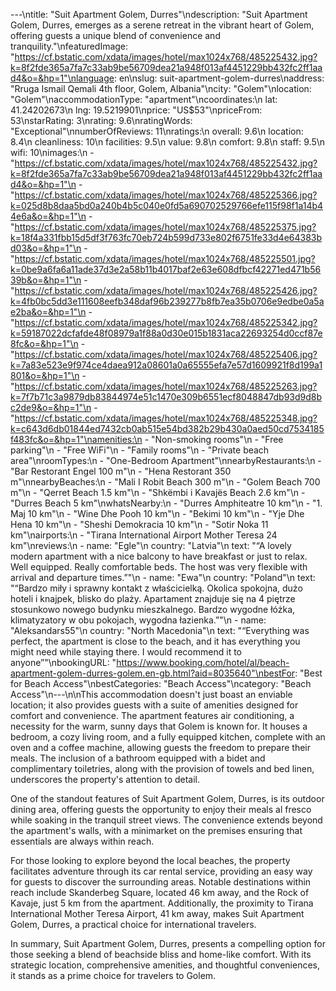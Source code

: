 ---\ntitle: "Suit Apartment Golem, Durres"\ndescription: "Suit Apartment Golem, Durres, emerges as a serene retreat in the vibrant heart of Golem, offering guests a unique blend of convenience and tranquility."\nfeaturedImage: "https://cf.bstatic.com/xdata/images/hotel/max1024x768/485225432.jpg?k=8f2fde365a7fa7c33ab9be56709dea21a948f013af4451229bb432fc2ff1aad4&o=&hp=1"\nlanguage: en\nslug: suit-apartment-golem-durres\naddress: "Rruga Ismail Qemali 4th floor, Golem, Albania"\ncity: "Golem"\nlocation: "Golem"\naccommodationType: "apartment"\ncoordinates:\n  lat: 41.24202673\n  lng: 19.5219901\nprice: "US$53"\npriceFrom: 53\nstarRating: 3\nrating: 9.6\nratingWords: "Exceptional"\nnumberOfReviews: 11\nratings:\n  overall: 9.6\n  location: 8.4\n  cleanliness: 10\n  facilities: 9.5\n  value: 9.8\n  comfort: 9.8\n  staff: 9.5\n  wifi: 10\nimages:\n  - "https://cf.bstatic.com/xdata/images/hotel/max1024x768/485225432.jpg?k=8f2fde365a7fa7c33ab9be56709dea21a948f013af4451229bb432fc2ff1aad4&o=&hp=1"\n  - "https://cf.bstatic.com/xdata/images/hotel/max1024x768/485225366.jpg?k=025d8b8daa5bd0a240b4b5c040e0fd5a690702529766efe115f98f1a14b44e6a&o=&hp=1"\n  - "https://cf.bstatic.com/xdata/images/hotel/max1024x768/485225375.jpg?k=18f4a331fbb15d5df3f763fc70eb724b599d733e802f6751fe33d4e64383bd03&o=&hp=1"\n  - "https://cf.bstatic.com/xdata/images/hotel/max1024x768/485225501.jpg?k=0be9a6fa6a11ade37d3e2a58b11b4017baf2e63e608dfbcf42271ed471b5639b&o=&hp=1"\n  - "https://cf.bstatic.com/xdata/images/hotel/max1024x768/485225426.jpg?k=4fb0bc5dd3e111608eefb348daf96b239277b8fb7ea35b0706e9edbe0a5ae2ba&o=&hp=1"\n  - "https://cf.bstatic.com/xdata/images/hotel/max1024x768/485225342.jpg?k=59187022dcfafde48f08979a1f88a0d30e015b1831aca22693254d0ccf87e8fc&o=&hp=1"\n  - "https://cf.bstatic.com/xdata/images/hotel/max1024x768/485225406.jpg?k=7a83e523e9f974ce4daea912a08601a0a65555efa7e57d1609921f8d199a1801&o=&hp=1"\n  - "https://cf.bstatic.com/xdata/images/hotel/max1024x768/485225263.jpg?k=7f7b71c3a9879db83844974e51c1470e309b6551ecf8048847db93d9d8bc2de9&o=&hp=1"\n  - "https://cf.bstatic.com/xdata/images/hotel/max1024x768/485225348.jpg?k=c643d6db01844ed7432cb0ab515e54bd382b29b430a0aed50cd7534185f483fc&o=&hp=1"\namenities:\n  - "Non-smoking rooms"\n  - "Free parking"\n  - "Free WiFi"\n  - "Family rooms"\n  - "Private beach area"\nroomTypes:\n  - "One-Bedroom Apartment"\nnearbyRestaurants:\n  - "Bar Restorant Engel 100 m"\n  - "Hena Restorant 350 m"\nnearbyBeaches:\n  - "Mali I Robit Beach 300 m"\n  - "Golem Beach 700 m"\n  - "Qerret Beach 1.5 km"\n  - "Shkëmbi i Kavajës Beach 2.6 km"\n  - "Durres Beach 5 km"\nwhatsNearby:\n  - "Durres Amphiteatre 10 km"\n  - "1. Maj 10 km"\n  - "Wine Dhe Pooh 10 km"\n  - "Bekimi 10 km"\n  - "Yje Dhe Hena 10 km"\n  - "Sheshi Demokracia 10 km"\n  - "Sotir Noka 11 km"\nairports:\n  - "Tirana International Airport Mother Teresa 24 km"\nreviews:\n  - name: "Egle"\n    country: "Latvia"\n    text: "“A lovely modern apartment with a nice balcony to have breakfast or just to relax. Well equipped. Really comfortable beds. The host was very flexible with arrival and departure times.”"\n  - name: "Ewa"\n    country: "Poland"\n    text: "“Bardzo miły i sprawny kontakt z właścicielką. Okolica spokojna, dużo hoteli i knajpek, blisko do plaży. Apartament znajduje się na 4 piętrze stosunkowo nowego budynku mieszkalnego. Bardzo wygodne łóżka, klimatyzatory w obu pokojach, wygodna łazienka.”"\n  - name: "Aleksandars55"\n    country: "North Macedonia"\n    text: "“Everything was perfect, the apartment is close to the beach, and it has everything you might need while staying there. I would recommend it to anyone”"\nbookingURL: "https://www.booking.com/hotel/al/beach-apartment-golem-durres-golem.en-gb.html?aid=8035640"\nbestFor: "Best for Beach Access"\nbestCategories: "Beach Access"\ncategory: "Beach Access"\n---\n\nThis accommodation doesn't just boast an enviable location; it also provides guests with a suite of amenities designed for comfort and convenience. The apartment features air conditioning, a necessity for the warm, sunny days that Golem is known for. It houses a bedroom, a cozy living room, and a fully equipped kitchen, complete with an oven and a coffee machine, allowing guests the freedom to prepare their meals. The inclusion of a bathroom equipped with a bidet and complimentary toiletries, along with the provision of towels and bed linen, underscores the property's attention to detail.

One of the standout features of Suit Apartment Golem, Durres, is its outdoor dining area, offering guests the opportunity to enjoy their meals al fresco while soaking in the tranquil street views. The convenience extends beyond the apartment's walls, with a minimarket on the premises ensuring that essentials are always within reach.

For those looking to explore beyond the local beaches, the property facilitates adventure through its car rental service, providing an easy way for guests to discover the surrounding areas. Notable destinations within reach include Skanderbeg Square, located 46 km away, and the Rock of Kavaje, just 5 km from the apartment. Additionally, the proximity to Tirana International Mother Teresa Airport, 41 km away, makes Suit Apartment Golem, Durres, a practical choice for international travelers.

In summary, Suit Apartment Golem, Durres, presents a compelling option for those seeking a blend of beachside bliss and home-like comfort. With its strategic location, comprehensive amenities, and thoughtful conveniences, it stands as a prime choice for travelers to Golem.